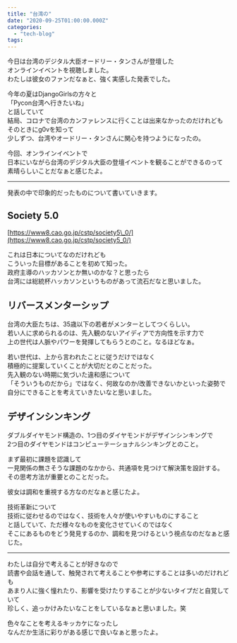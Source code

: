 ```yaml
---
title: "台湾の"
date: "2020-09-25T01:00:00.000Z"
categories: 
  - "tech-blog"
tags: 
---
```


今日は台湾のデジタル大臣オードリー・タンさんが登壇した  
オンラインイベントを視聴しました。  
わたしは彼女のファンだなぁと、強く実感した発表でした。

今年の夏はDjangoGirlsの方々と  
「Pycon台湾へ行きたいね」  
と話していて  
結局、コロナで台湾のカンファレンスに行くことは出来なかったのだけれども  
そのときにg0vを知って  
少しずつ、台湾やオードリー・タンさんに関心を持つようになったの。

今回、オンラインイベントで  
日本にいながら台湾のデジタル大臣の登壇イベントを観ることができるのって  
素晴らしいことだなぁと感じたよ。

* * *

発表の中で印象的だったものについて書いていきます。

## Society 5.0

[https://www8.cao.go.jp/cstp/society5\_0/](https://www8.cao.go.jp/cstp/society5_0/)

これは日本についてなのだけれども  
こういった目標があることを初めて知った。  
政府主導のハッカソンとか無いのかな？と思ったら  
台湾には総統杯ハッカソンというものがあって流石だなと思いました。

## リバースメンターシップ

台湾の大臣たちは、35歳以下の若者がメンターとしてつくらしい。  
若い人に求められるのは、先入観のないアイディアで方向性を示す力で  
上の世代は人脈やパワーを発揮してもらうとのこと。なるほどなぁ。

若い世代は、上から言われたことに従うだけではなく  
積極的に提案していくことが大切だとのことだった。  
先入観のない時期に気づいた違和感について  
「そういうものだから」ではなく、何故なのか/改善できないかといった姿勢で  
自分にできることを考えていきたいなと思いました。

## デザインシンキング

ダブルダイヤモンド構造の、1つ目のダイヤモンドがデザインシンキングで  
2つ目のダイヤモンドはコンピューテーショナルシンキングとのこと。

まず最初に課題を認識して  
一見関係の無さそうな課題のなかから、共通項を見つけて解決策を設計する。  
その思考方法が重要とのことだった。

彼女は調和を重視する方なのだなぁと感じたよ。

技術革新について  
技術に従わせるのではなく、技術を人々が使いやすいものにすること  
と話していて、ただ様々なものを変化させていくのではなく  
そこにあるものをどう発見するのか、調和を見つけるという視点なのだなぁと感じた。

* * *

わたしは自分で考えることが好きなので  
読書や会話を通して、触発されて考えることや参考にすることは多いのだけれども  
あまり人に強く憧れたり、影響を受けたりすることが少ないタイプだと自覚していて  
珍しく、追っかけみたいなことをしているなぁと思いました。笑

色々なことを考えるキッカケになったし  
なんだか生活に彩りがある感じで良いなぁと思ったよ。
